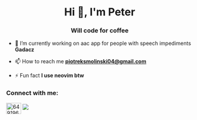 <h1 align="center">Hi 👋, I'm Peter</h1>
<h3 align="center">Will code for coffee</h3>

- 🔭 I’m currently working on aac app for people with speech impediments **Gadacz**

- 📫 How to reach me **piotreksmolinski04@gmail.com**

- ⚡ Fun fact **I use neovim btw**

<h3 align="left">Connect with me:</h3>
<p align="left">
<a href="https://discord.gg/649196366731673600" target="blank"><img align="center" src="https://raw.githubusercontent.com/rahuldkjain/github-profile-readme-generator/master/src/images/icons/Social/discord.svg" alt="649196366731673600" height="30" width="40" /></a>
<a href="https://signal.me/#eu/jpnnBmmvoRms_dOl2reV1t5MiUgZOKLINw6QCWl-TlvChoAqJ8hDvJrRK9RibzYK" target="_blank"><img src="https://img.shields.io/badge/Signal-%23039BE5.svg?&style=for-the-badge&logo=Signal&logoColor=white"/></a>
</p>
